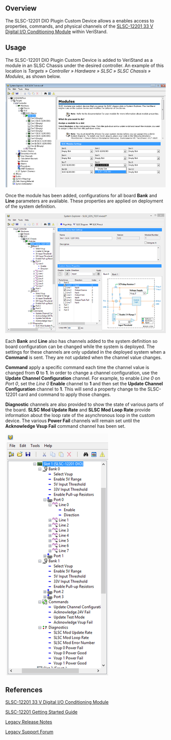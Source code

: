 ## Overview

The SLSC-12201 DIO Plugin Custom Device allows a enables access to properties, commands, and physical channels of the [SLSC-12201 33 V Digital I/O Conditioning Module](https://www.ni.com/en-ph/support/model.slsc-12201.html) within VeriStand.

## Usage

The SLSC-12201 DIO Plugin Custom Device is added to VeriStand as a module in an SLSC Chassis under the desired controller. An example of this location is _Targets » Controller » Hardware » SLSC » SLSC Chassis » Modules_, as shown below.

![Add Module to System Definition](Support\Add%20Module%20to%20System%20Definition.png)

Once the module has been added, configurations for all board **Bank** and **Line** parameters are available. These properties are applied on deployment of the system definition.

![Module Configuration](Support/Module%20Configuration.png)

Each **Bank** and **Line** also has channels added to the system definition so board configuration can be changed while the system is deployed. The settings for these channels are only updated in the deployed system when a **Command** is sent. They are not updated when the channel value changes.

**Command** apply a specific command each time the channel value is changed from **0** to **1**. In order to change a channel configuration, use the **Update Channel Configuration** channel. For example, to enable _Line 0_ on _Port 0_, set the _Line 0_ **Enable** channel to **1** and then set the **Update Channel Configuration** channel to **1**. This will send a property change to the SLSC-12201 card and command to apply those changes.

**Diagnostic** channels are also provided to show the state of various parts of the board. **SLSC Mod Update Rate** and **SLSC Mod Loop Rate** provide information about the loop rate of the asynchronous loop in the custom device. The various **Power Fail** channels will remain set until the **Acknowledge Vsup Fail** command channel has been set.

![Diagnostic Channels](Support/Diagnostic%20Channels.png)

## References

[SLSC-12201 33 V Digital I/O Conditioning Module](https://www.ni.com/en-ph/support/model.slsc-12201.html)

[SLSC-12201 Getting Started Guide](https://www.ni.com/pdf/manuals/377035c.pdf)

[Legacy Release Notes](https://forums.ni.com/t5/NI-VeriStand-Add-Ons-Documents/NI-VeriStand-Add-on-SLSC-12201-DIO-Plugin-Custom-Device/ta-p/3690531)

[Legacy Support Forum](https://forums.ni.com/t5/NI-VeriStand-Add-Ons-Discussions/SLSC-12201-DIO-Plugin-Custom-Device/td-p/3690527)
